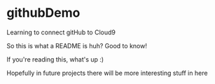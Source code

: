 # githubDemo
Learning to connect gitHub to Cloud9

So this is what a README is huh? Good to know!

If you're reading this, what's up :) 

Hopefully in future projects there will be more interesting stuff in here
